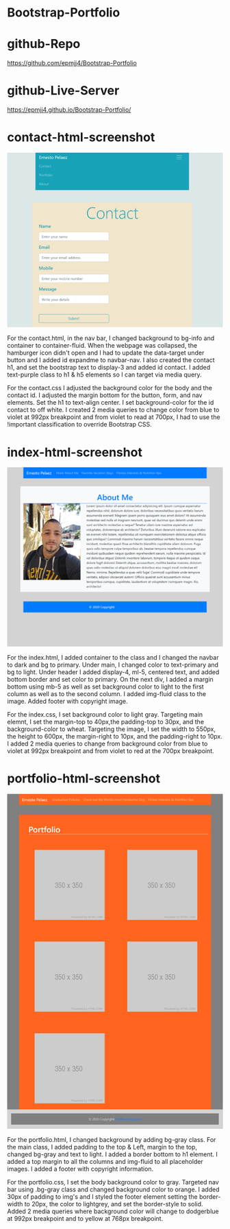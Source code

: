 # Bootstrap-Portfolio

# github-Repo

https://github.com/epmjj4/Bootstrap-Portfolio

# github-Live-Server

https://epmjj4.github.io/Bootstrap-Portfolio/

# contact-html-screenshot

![](assets\images\contact-screenshot.png)

For the contact.html, in the nav bar, I changed background to bg-info and container to container-fluid. 
When the webpage was collapsed, the hamburger icon didn't open and I had to update the data-target under button and I added id expandme to navbar-nav. I also created the contact h1, and set the bootstrap text to display-3 and added id contact. I added text-purple class to h1 & h5 elements so I can target via media query. 

For the contact.css I adjusted the background color for the body and the contact id. I adjusted the margin bottom for the button, form, and nav elements. Set the h1 to text-align center. I set background-color for the id contact to off white. I created 2 media queries to change color from blue to violet at 992px breakpoint and from violet to read at 700px, I had to use the !important classification to override Bootstrap CSS. 

# index-html-screenshot
![](assets\images\about-me-screenshot.png)

For the index.html, I added container to the class and I changed the navbar to dark and bg to primary. Under main, I changed color to text-primary and bg to light. Under header I added display-4, ml-5, centered text, and added bottom border and set color to primary. On the next div, I added a margin bottom using mb-5 as well as set background color to light to the first column as well as to the second column. I added img-fluid class to the image. Added footer with copyright image. 

For the index.css, I set background color to light gray. Targeting main elemnt, I set the margin-top to 40px,the padding-top to 30px, and the background-color to wheat. Targeting the image, I set the width to 550px, the height to 600px, the margin-right to 10px, and the padding-right to 10px. I added 2 media queries to change from background color from blue to violet at 992px breakpoint and from violet to red at the 700px breakpoint. 

# portfolio-html-screenshot
![](assets\images\portfolio-screenshot.png)

For the portfolio.html, I changed background by adding bg-gray class. For the main class, I added padding to the top & Left, margin to the top, changed bg-gray and text to light. I added a border bottom to h1 element. I added a top margin to all the columns and img-fluid to all placeholder images. I added a footer with copyright information. 

For the portfolio.css, I set the body background color to gray. Targeted nav bar using .bg-gray class and changed background color to orange. I added 30px of padding to img's and I styled the footer element  setting the border-width to 20px, the color to lightgrey, and set the border-style to solid. Added 2 media queries where background color will change to dodgerblue at 992px breakpoint and to yellow at 768px breakpoint. 